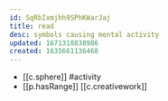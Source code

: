 ```yaml
---
id: SqRbIxmjhh9SPhKWarJaj
title: read
desc: symbols causing mental activity
updated: 1671318838986
created: 1635661136468
---
```





- [[c.sphere]] #activity
- [[p.hasRange]] [[c.creativework]]
